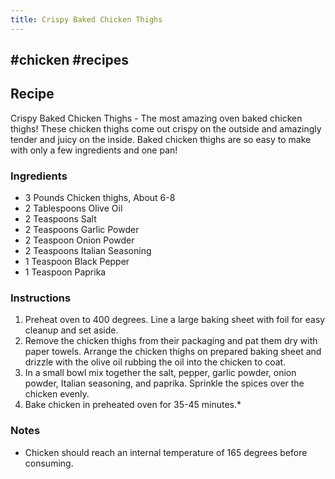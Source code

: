 ```yaml
---
title: Crispy Baked Chicken Thighs
---
```


## #chicken #recipes
## Recipe

Crispy Baked Chicken Thighs - The most amazing oven baked chicken thighs! These chicken thighs come out crispy on the outside and amazingly tender and juicy on the inside. Baked chicken thighs are so easy to make with only a few ingredients and one pan!
### **Ingredients**

- 3 Pounds Chicken thighs, About 6-8
- 2 Tablespoons Olive Oil
- 2 Teaspoons Salt
- 2 Teaspoons Garlic Powder
- 2 Teaspoon Onion Powder
- 2 Teaspoons Italian Seasoning
- 1 Teaspoon Black Pepper
- 1 Teaspoon Paprika

### **Instructions**

1. Preheat oven to 400 degrees. Line a large baking sheet with foil for easy cleanup and set aside.
2. Remove the chicken thighs from their packaging and pat them dry with paper towels. Arrange the chicken thighs on prepared baking sheet and drizzle with the olive oil rubbing the oil into the chicken to coat.
3. In a small bowl mix together the salt, pepper, garlic powder, onion powder, Italian seasoning, and paprika. Sprinkle the spices over the chicken evenly.
4. Bake chicken in preheated oven for 35-45 minutes.*

### **Notes**

- Chicken should reach an internal temperature of 165 degrees before consuming.
